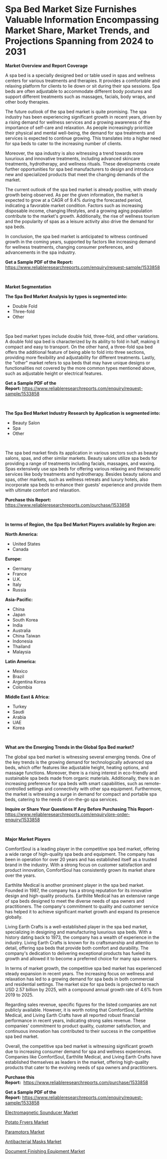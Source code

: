 <p><h1>Spa Bed Market Size Furnishes Valuable Information Encompassing Market Share, Market Trends, and Projections Spanning from 2024 to 2031</h1></p><p><strong>Market Overview and Report Coverage</strong></p>
<p><p>A spa bed is a specially designed bed or table used in spas and wellness centers for various treatments and therapies. It provides a comfortable and relaxing platform for clients to lie down or sit during their spa sessions. Spa beds are often adjustable to accommodate different body postures and support different treatments such as massages, facials, body wraps, and other body therapies.</p><p>The future outlook of the spa bed market is quite promising. The spa industry has been experiencing significant growth in recent years, driven by a rising demand for wellness services and a growing awareness of the importance of self-care and relaxation. As people increasingly prioritize their physical and mental well-being, the demand for spa treatments and services is expected to continue growing. This translates into a higher need for spa beds to cater to the increasing number of clients.</p><p>Moreover, the spa industry is also witnessing a trend towards more luxurious and innovative treatments, including advanced skincare treatments, hydrotherapy, and wellness rituals. These developments create further opportunities for spa bed manufacturers to design and introduce new and specialized products that meet the changing demands of the market.</p><p>The current outlook of the spa bed market is already positive, with steady growth being observed. As per the given information, the market is expected to grow at a CAGR of 9.4% during the forecasted period, indicating a favorable market condition. Factors such as increasing disposable income, changing lifestyles, and a growing aging population contribute to the market's growth. Additionally, the rise of wellness tourism and the popularity of spas as a leisure activity also drive the demand for spa beds.</p><p>In conclusion, the spa bed market is anticipated to witness continued growth in the coming years, supported by factors like increasing demand for wellness treatments, changing consumer preferences, and advancements in the spa industry.</p></p>
<p><strong>Get a Sample PDF of the Report:</strong> <a href="https://www.reliableresearchreports.com/enquiry/request-sample/1533858">https://www.reliableresearchreports.com/enquiry/request-sample/1533858</a></p>
<p>&nbsp;</p>
<p><strong>Market Segmentation</strong></p>
<p><strong>The Spa Bed Market Analysis by types is segmented into:</strong></p>
<p><ul><li>Double Fold</li><li>Three-fold</li><li>Other</li></ul></p>
<p>&nbsp;</p>
<p><p>Spa bed market types include double fold, three-fold, and other variations. A double fold spa bed is characterized by its ability to fold in half, making it compact and easy to transport. On the other hand, a three-fold spa bed offers the additional feature of being able to fold into three sections, providing more flexibility and adjustability for different treatments. Lastly, the "other" market refers to spa beds that may have unique designs or functionalities not covered by the more common types mentioned above, such as adjustable height or electrical features.</p></p>
<p><strong>Get a Sample PDF of the Report:</strong>&nbsp;<a href="https://www.reliableresearchreports.com/enquiry/request-sample/1533858">https://www.reliableresearchreports.com/enquiry/request-sample/1533858</a></p>
<p>&nbsp;</p>
<p><strong>The Spa Bed Market Industry Research by Application is segmented into:</strong></p>
<p><ul><li>Beauty Salon</li><li>Spa</li><li>Other</li></ul></p>
<p>&nbsp;</p>
<p><p>The spa bed market finds its application in various sectors such as beauty salons, spas, and other similar markets. Beauty salons utilize spa beds for providing a range of treatments including facials, massages, and waxing. Spas extensively use spa beds for offering various relaxing and therapeutic services like body treatments and hydrotherapy. Besides beauty salons and spas, other markets, such as wellness retreats and luxury hotels, also incorporate spa beds to enhance their guests' experience and provide them with ultimate comfort and relaxation.</p></p>
<p><strong>Purchase this Report:</strong>&nbsp; <a href="https://www.reliableresearchreports.com/purchase/1533858">https://www.reliableresearchreports.com/purchase/1533858</a></p>
<p>&nbsp;</p>
<p><strong>In terms of Region, the Spa Bed Market Players available by Region are:</strong></p>
<p>
    <p> <strong> North America: </strong>
        <ul>
            <li>United States</li>
            <li>Canada</li>
        </ul>
        </p> 
    <p> <strong> Europe: </strong>
        <ul>
            <li>Germany</li>
            <li>France</li>
            <li>U.K.</li>
            <li>Italy</li>
            <li>Russia</li>
        </ul>
        </p> 
    <p> <strong> Asia-Pacific: </strong>
        <ul>
            <li>China</li>
            <li>Japan</li>
            <li>South Korea</li>
            <li>India</li>
            <li>Australia</li>
            <li>China Taiwan</li>
            <li>Indonesia</li>
            <li>Thailand</li>
            <li>Malaysia</li>
        </ul>
        </p> 
    <p> <strong> Latin America: </strong>
        <ul>
            <li>Mexico</li>
            <li>Brazil</li>
            <li>Argentina Korea</li>
            <li>Colombia</li>
        </ul>
        </p> 
    <p> <strong> Middle East & Africa: </strong>
        <ul>
            <li>Turkey</li>
            <li>Saudi</li>
            <li>Arabia</li>
            <li>UAE</li>
            <li>Korea</li>
        </ul>
    </p>
    </p>
<p>&nbsp;</p>
<p><strong>What are the Emerging Trends in the Global Spa Bed market?</strong></p>
<p><p>The global spa bed market is witnessing several emerging trends. One of the key trends is the growing demand for technologically advanced spa beds, which offer features like adjustable height, heating options, and massage functions. Moreover, there is a rising interest in eco-friendly and sustainable spa beds made from organic materials. Additionally, there is an increasing preference for spa beds with smart capabilities, such as remote-controlled settings and connectivity with other spa equipment. Furthermore, the market is witnessing a surge in demand for compact and portable spa beds, catering to the needs of on-the-go spa services.</p></p>
<p><strong>Inquire or Share Your Questions If Any Before Purchasing This Report</strong>- <a href="https://www.reliableresearchreports.com/enquiry/pre-order-enquiry/1533858">https://www.reliableresearchreports.com/enquiry/pre-order-enquiry/1533858</a></p>
<p>&nbsp;</p>
<p><strong>Major Market Players</strong></p>
<p><p>ComfortSoul is a leading player in the competitive spa bed market, offering a wide range of high-quality spa beds and equipment. The company has been in operation for over 20 years and has established itself as a trusted brand in the industry. With a strong focus on customer satisfaction and product innovation, ComfortSoul has consistently grown its market share over the years.</p><p>Earthlite Medical is another prominent player in the spa bed market. Founded in 1987, the company has a strong reputation for its innovative design and high-quality products. Earthlite Medical has an extensive range of spa beds designed to meet the diverse needs of spa owners and practitioners. The company's commitment to quality and customer service has helped it to achieve significant market growth and expand its presence globally.</p><p>Living Earth Crafts is a well-established player in the spa bed market, specializing in designing and manufacturing luxurious spa beds. With a history dating back to 1973, the company has a wealth of experience in the industry. Living Earth Crafts is known for its craftsmanship and attention to detail, offering spa beds that provide both comfort and durability. The company's dedication to delivering exceptional products has fueled its growth and allowed it to become a preferred choice for many spa owners.</p><p>In terms of market growth, the competitive spa bed market has experienced steady expansion in recent years. The increasing focus on wellness and relaxation has led to a growing demand for spa beds in both commercial and residential settings. The market size for spa beds is projected to reach USD 2.57 billion by 2025, with a compound annual growth rate of 4.6% from 2019 to 2025.</p><p>Regarding sales revenue, specific figures for the listed companies are not publicly available. However, it is worth noting that ComfortSoul, Earthlite Medical, and Living Earth Crafts have all reported robust financial performance in recent years, indicating strong sales revenue. These companies' commitment to product quality, customer satisfaction, and continuous innovation has contributed to their success in the competitive spa bed market.</p><p>Overall, the competitive spa bed market is witnessing significant growth due to increasing consumer demand for spa and wellness experiences. Companies like ComfortSoul, Earthlite Medical, and Living Earth Crafts have established themselves as leaders in the market, offering high-quality products that cater to the evolving needs of spa owners and practitioners.</p></p>
<p><strong>Purchase this Report:</strong>&nbsp;&nbsp;<a href="https://www.reliableresearchreports.com/purchase/1533858">https://www.reliableresearchreports.com/purchase/1533858</a></p>
<p></p>
<p><strong>Get a Sample PDF of the Report:</strong>&nbsp;<a href="https://www.reliableresearchreports.com/enquiry/request-sample/1533858">https://www.reliableresearchreports.com/enquiry/request-sample/1533858</a></p>
<p><p><a href="https://issuu.com/reportprime-2/docs/electromagnetic-sounducer-market-size-2030.pptx">Electromagnetic Sounducer Market</a></p><p><a href="https://github.com/zeberleansnyderallisonwjfli/Market-Research-Report-List-1/blob/main/potato-fryers-market.md">Potato Fryers Market</a></p><p><a href="https://github.com/nicoletavirag/Market-Research-Report-List-1/blob/main/paramotors-market.md">Paramotors Market</a></p><p><a href="https://issuu.com/reportprime-2/docs/antibacterial-masks-market-size-2030.pptx">Antibacterial Masks Market</a></p><p><a href="https://issuu.com/reportprime-2/docs/document-finishing-equipment-market-size-2030.pptx">Document Finishing Equipment Market</a></p></p>